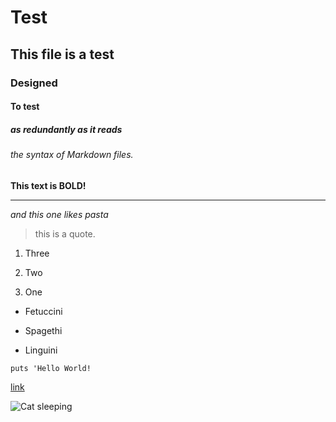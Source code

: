 # Test

## This file is a test

### Designed 

#### To test 

##### as redundantly as it reads

###### the syntax of Markdown files.

**This text is BOLD!**

---

*and this one likes pasta*

> this is a quote.

1. Three

2. Two

3. One

- Fetuccini

- Spagethi

- Linguini

` puts 'Hello World! `

[link](https://www.markdownguide.org/cheat-sheet/)

![Cat sleeping](https://i.ytimg.com/vi/TvsNS48Pw5Q/maxresdefault.jpg)